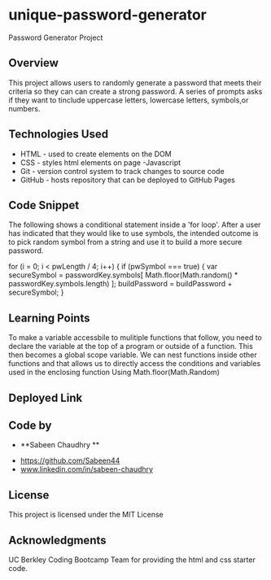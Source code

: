 # unique-password-generator

Password Generator Project

## Overview

This project allows users to randomly generate a password that meets their criteria so they can can create a strong password. A series of prompts asks if they want to tinclude uppercase letters, lowercase letters, symbols,or numbers.

## Technologies Used

- HTML - used to create elements on the DOM
- CSS - styles html elements on page
  -Javascript
- Git - version control system to track changes to source code
- GitHub - hosts repository that can be deployed to GitHub Pages

## Code Snippet

The following shows a conditional statement inside a 'for loop'. After a user has indicated that they would like to use symbols, the intended outcome is to pick random symbol from a string and use it to build a more secure password.

for (i = 0; i < pwLength / 4; i++) {
if (pwSymbol === true) {
var secureSymbol =
passwordKey.symbols[
Math.floor(Math.random() * passwordKey.symbols.length)
];
buildPassword = buildPassword + secureSymbol;
}

## Learning Points

To make a variable accessbile to mulitiple functions that follow, you need to declare the variable at the top of a program or outside of a function. This then becomes a global scope variable.
We can nest functions inside other functions and that allows us to directly access the conditions and variables used in the enclosing function
Using Math.floor(Math.Random)

## Deployed Link

## Code by

- **Sabeen Chaudhry **

* https://github.com/Sabeen44
* www.linkedin.com/in/sabeen-chaudhry

## License

This project is licensed under the MIT License

## Acknowledgments

UC Berkley Coding Bootcamp Team for providing the html and css starter code.
